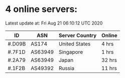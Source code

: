 # 4 online servers:

Latest update at: Fri Aug 21 06:10:12 UTC 2020

| ID | ASN | Server Country | Online |
| -- | --- | -------------- | ------ |
| #.D09B | AS174 | United States | 4 hrs |
| #.7F1D | AS63949 | Singapore | 1 hrs |
| #.2A79 | AS63949 | Japan | 32 hrs |
| #.1F2B | AS49392 | Russia | 11 hrs |

